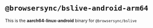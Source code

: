 # `@browsersync/bslive-android-arm64`

This is the **aarch64-linux-android** binary for `@browsersync/bslive`
